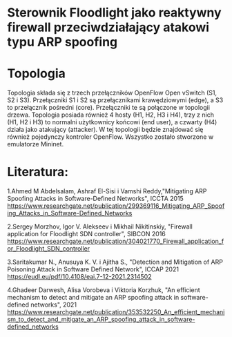 # Sterownik Floodlight jako reaktywny firewall przeciwdziałający atakowi typu ARP spoofing

# Topologia
Topologia składa się z trzech przełączników OpenFlow Open vSwitch (S1, S2 i S3). Przełączniki S1 i S2 są przełącznikami krawędziowymi (edge), a S3 to przełącznik pośredni (core). Przełączniki te są połączone w topologii drzewa. Topologia posiada również 4 hosty (H1, H2, H3 i H4), trzy z nich (H1, H2 i H3) to normalni użytkownicy końcowi (end user), a czwarty (H4) działa jako atakujący (attacker). W tej topologii będzie znajdować się również pojedynczy kontroler OpenFlow. Wszystko zostało stworzone w emulatorze Mininet.

# Literatura:
1.Ahmed M Abdelsalam, Ashraf El-Sisi i Vamshi Reddy,"Mitigating ARP Spoofing Attacks in Software-Defined Networks", ICCTA 2015
https://www.researchgate.net/publication/299369116_Mitigating_ARP_Spoofing_Attacks_in_Software-Defined_Networks

2.Sergey Morzhov, Igor V. Alekseev i Mikhail Nikitinskiy, "Firewall application for Floodlight SDN controller", SIBCON 2016
https://www.researchgate.net/publication/304021770_Firewall_application_for_Floodlight_SDN_controller

3.Saritakumar N., Anusuya K. V. i Ajitha S., "Detection and Mitigation of ARP Poisoning Attack in Software Defined Network", ICCAP 2021
https://eudl.eu/pdf/10.4108/eai.7-12-2021.2314502

4.Ghadeer Darwesh, Alisa Vorobeva i Viktoria Korzhuk, "An efficient mechanism to detect and mitigate an ARP spoofing attack in software-defined networks", 2021
https://www.researchgate.net/publication/353532250_An_efficient_mechanism_to_detect_and_mitigate_an_ARP_spoofing_attack_in_software-defined_networks
